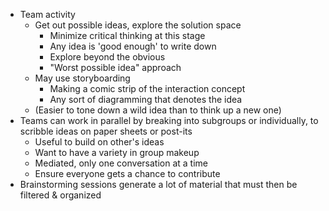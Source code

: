 - Team activity
	- Get out possible ideas, explore the solution space
		- Minimize critical thinking at this stage
		- Any idea is 'good enough' to write down
		- Explore beyond the obvious
		- "Worst possible idea" approach
	- May use storyboarding
		- Making a comic strip of the interaction concept
		- Any sort of diagramming that denotes the idea
	- (Easier to tone down a wild idea than to think up a new one)
- Teams can work in parallel by breaking into subgroups or individually, to scribble ideas on paper sheets or post-its
	- Useful to build on other's ideas
	- Want to have a variety in group makeup
	- Mediated, only one conversation at a time
	- Ensure everyone gets a chance to contribute
- Brainstorming sessions generate a lot of material that must then be filtered & organized